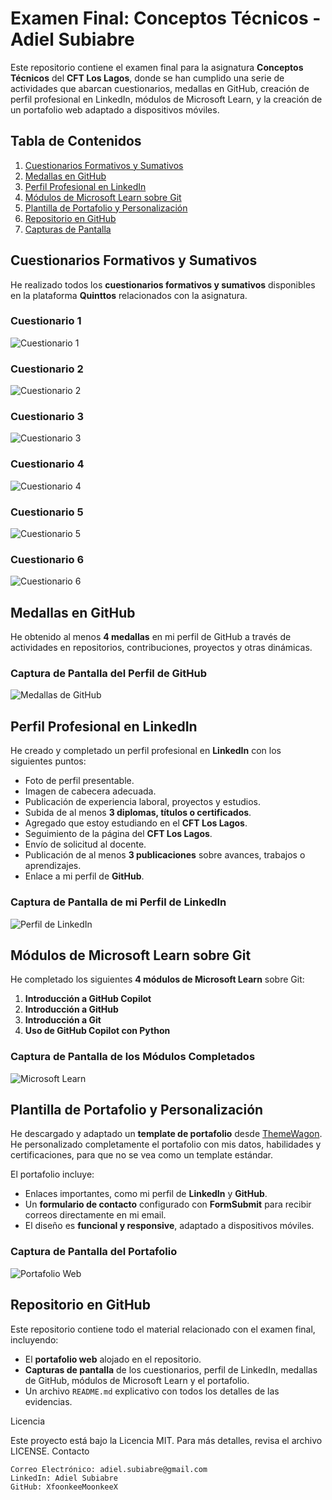 # Examen Final: Conceptos Técnicos - Adiel Subiabre

Este repositorio contiene el examen final para la asignatura **Conceptos Técnicos** del **CFT Los Lagos**, donde se han cumplido una serie de actividades que abarcan cuestionarios, medallas en GitHub, creación de perfil profesional en LinkedIn, módulos de Microsoft Learn, y la creación de un portafolio web adaptado a dispositivos móviles.

## Tabla de Contenidos

1. [Cuestionarios Formativos y Sumativos](#cuestionarios-formativos-y-sumativos)
2. [Medallas en GitHub](#medallas-en-github)
3. [Perfil Profesional en LinkedIn](#perfil-profesional-en-linkedin)
4. [Módulos de Microsoft Learn sobre Git](#modulos-de-microsoft-learn-sobre-git)
5. [Plantilla de Portafolio y Personalización](#plantilla-de-portafolio-y-personalización)
6. [Repositorio en GitHub](#repositorio-en-github)
7. [Capturas de Pantalla](#capturas-de-pantalla)

## Cuestionarios Formativos y Sumativos

He realizado todos los **cuestionarios formativos y sumativos** disponibles en la plataforma **Quinttos** relacionados con la asignatura.

### Cuestionario 1

![Cuestionario 1](imagenes/captura_cuestionario_1.jpeg)

### Cuestionario 2

![Cuestionario 2](imagenes/captura_cuestionario_2.jpeg)

### Cuestionario 3

![Cuestionario 3](imagenes/captura_cuestionario_3.jpeg)

### Cuestionario 4

![Cuestionario 4](imagenes/captura_cuestionario_4.jpeg)

### Cuestionario 5

![Cuestionario 5](imagenes/captura_cuestionario_5.jpeg)

### Cuestionario 6

![Cuestionario 6](imagenes/captura_cuestionario_6.jpeg)

## Medallas en GitHub

He obtenido al menos **4 medallas** en mi perfil de GitHub a través de actividades en repositorios, contribuciones, proyectos y otras dinámicas.

### Captura de Pantalla del Perfil de GitHub

![Medallas de GitHub](imagenes/captura_medallas_github.jpeg)

## Perfil Profesional en LinkedIn

He creado y completado un perfil profesional en **LinkedIn** con los siguientes puntos:

- Foto de perfil presentable.
- Imagen de cabecera adecuada.
- Publicación de experiencia laboral, proyectos y estudios.
- Subida de al menos **3 diplomas, títulos o certificados**.
- Agregado que estoy estudiando en el **CFT Los Lagos**.
- Seguimiento de la página del **CFT Los Lagos**.
- Envío de solicitud al docente.
- Publicación de al menos **3 publicaciones** sobre avances, trabajos o aprendizajes.
- Enlace a mi perfil de **GitHub**.

### Captura de Pantalla de mi Perfil de LinkedIn

![Perfil de LinkedIn](imagenes/captura_linkedin.jpeg)

## Módulos de Microsoft Learn sobre Git

He completado los siguientes **4 módulos de Microsoft Learn** sobre Git:

1. **Introducción a GitHub Copilot**
2. **Introducción a GitHub**
3. **Introducción a Git**
4. **Uso de GitHub Copilot con Python**

### Captura de Pantalla de los Módulos Completados

![Microsoft Learn](imagenes/captura_modulos.jpeg)

## Plantilla de Portafolio y Personalización

He descargado y adaptado un **template de portafolio** desde [ThemeWagon](https://themewagon.com/theme-tag/portfolio-template/). He personalizado completamente el portafolio con mis datos, habilidades y certificaciones, para que no se vea como un template estándar.

El portafolio incluye:

- Enlaces importantes, como mi perfil de **LinkedIn** y **GitHub**.
- Un **formulario de contacto** configurado con **FormSubmit** para recibir correos directamente en mi email.
- El diseño es **funcional y responsive**, adaptado a dispositivos móviles.

### Captura de Pantalla del Portafolio

![Portafolio Web](imagenes/captura_portafolio.jpeg)

## Repositorio en GitHub

Este repositorio contiene todo el material relacionado con el examen final, incluyendo:

- El **portafolio web** alojado en el repositorio.
- **Capturas de pantalla** de los cuestionarios, perfil de LinkedIn, medallas de GitHub, módulos de Microsoft Learn y el portafolio.
- Un archivo `README.md` explicativo con todos los detalles de las evidencias.

Licencia

Este proyecto está bajo la Licencia MIT. Para más detalles, revisa el archivo LICENSE.
Contacto

    Correo Electrónico: adiel.subiabre@gmail.com
    LinkedIn: Adiel Subiabre
    GitHub: XfoonkeeMoonkeeX
